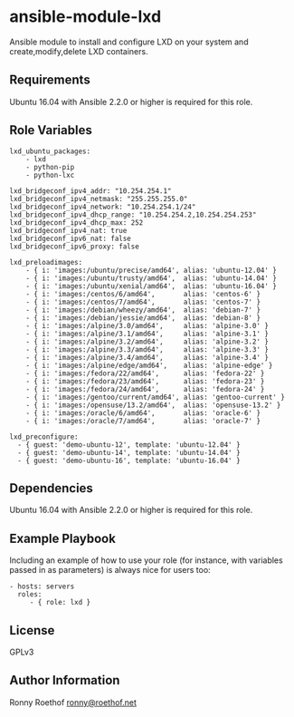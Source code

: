 ansible-module-lxd
==================

Ansible module to install and configure LXD on your system and create,modify,delete LXD containers.

Requirements
------------

Ubuntu 16.04 with Ansible 2.2.0 or higher is required for this role.

Role Variables
--------------

```
lxd_ubuntu_packages:
    - lxd
    - python-pip
    - python-lxc
```

```
lxd_bridgeconf_ipv4_addr: "10.254.254.1"
lxd_bridgeconf_ipv4_netmask: "255.255.255.0"
lxd_bridgeconf_ipv4_network: "10.254.254.1/24"
lxd_bridgeconf_ipv4_dhcp_range: "10.254.254.2,10.254.254.253"
lxd_bridgeconf_ipv4_dhcp_max: 252
lxd_bridgeconf_ipv4_nat: true
lxd_bridgeconf_ipv6_nat: false
lxd_bridgeconf_ipv6_proxy: false
```

```
lxd_preloadimages:
    - { i: 'images:/ubuntu/precise/amd64', alias: 'ubuntu-12.04' }
    - { i: 'images:/ubuntu/trusty/amd64',  alias: 'ubuntu-14.04' }
    - { i: 'images:/ubuntu/xenial/amd64',  alias: 'ubuntu-16.04' }
    - { i: 'images:/centos/6/amd64',       alias: 'centos-6' }
    - { i: 'images:/centos/7/amd64',       alias: 'centos-7' }
    - { i: 'images:/debian/wheezy/amd64',  alias: 'debian-7' }
    - { i: 'images:/debian/jessie/amd64',  alias: 'debian-8' }
    - { i: 'images:/alpine/3.0/amd64',     alias: 'alpine-3.0' }
    - { i: 'images:/alpine/3.1/amd64',     alias: 'alpine-3.1' }
    - { i: 'images:/alpine/3.2/amd64',     alias: 'alpine-3.2' }
    - { i: 'images:/alpine/3.3/amd64',     alias: 'alpine-3.3' }
    - { i: 'images:/alpine/3.4/amd64',     alias: 'alpine-3.4' }
    - { i: 'images:/alpine/edge/amd64',    alias: 'alpine-edge' }
    - { i: 'images:/fedora/22/amd64',      alias: 'fedora-22' }
    - { i: 'images:/fedora/23/amd64',      alias: 'fedora-23' }
    - { i: 'images:/fedora/24/amd64',      alias: 'fedora-24' }
    - { i: 'images:/gentoo/current/amd64', alias: 'gentoo-current' }
    - { i: 'images:/opensuse/13.2/amd64',  alias: 'opensuse-13.2' }
    - { i: 'images:/oracle/6/amd64',       alias: 'oracle-6' }
    - { i: 'images:/oracle/7/amd64',       alias: 'oracle-7' }
```

```
lxd_preconfigure: 
  - { guest: 'demo-ubuntu-12', template: 'ubuntu-12.04' }
  - { guest: 'demo-ubuntu-14', template: 'ubuntu-14.04' }
  - { guest: 'demo-ubuntu-16', template: 'ubuntu-16.04' }
```

Dependencies
------------

Ubuntu 16.04 with Ansible 2.2.0 or higher is required for this role.

Example Playbook
----------------

Including an example of how to use your role (for instance, with variables passed in as parameters) is always nice for users too:

    - hosts: servers
      roles:
         - { role: lxd }

License
-------

GPLv3

Author Information
------------------

Ronny Roethof <ronny@roethof.net>